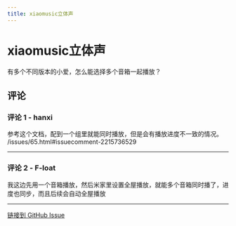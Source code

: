 ```yaml
---
title: xiaomusic立体声
---
```


# xiaomusic立体声

有多个不同版本的小爱，怎么能选择多个音箱一起播放？

## 评论


### 评论 1 - hanxi

参考这个文档，配到一个组里就能同时播放，但是会有播放进度不一致的情况。 /issues/65.html#issuecomment-2215736529

---

### 评论 2 - F-loat

我这边先用一个音箱播放，然后米家里设置全屋播放，就能多个音箱同时播了，进度也同步，而且后续会自动全屋播放

---
[链接到 GitHub Issue](https://github.com/hanxi/xiaomusic/issues/235)
